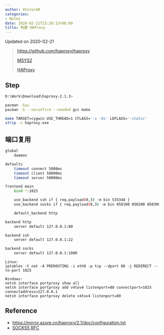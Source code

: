 ```yaml
---
author: XhstormR
categories:
- Notes
date: 2020-02-21T23:20:13+08:00
title: 构建 HAProxy
---
```


<!--more-->

Updated on 2020-02-21

> https://github.com/haproxy/haproxy
>
> [MSYS2](https://mirrors.tuna.tsinghua.edu.cn/msys2/distrib/msys2-x86_64-latest.tar.xz)
>
> [HAProxy](https://mirror.azure.cn/haproxy/2.1/src/haproxy-2.1.3.tar.gz)

## Step
```bash
D:\Work\Download\haproxy-2.1.3>

pacman -Syu
pacman -S --noconfirm --needed gcc make

make TARGET=cygwin USE_THREAD=1 CFLAGS='-s -Os' LDFLAGS='-static'
strip -v haproxy.exe
```

## 端口复用
```bash
global
    daemon

defaults
    timeout connect 5000ms
    timeout client 50000ms
    timeout server 50000ms

frontend main
    bind *:1025

    use_backend ssh if { req.payload(0,3) -m bin 535348 }
    use_backend socks if { req.payload(0,3) -m bin 050100 050200 050300 }

    default_backend http

backend http
    server default 127.0.0.1:80

backend ssh
    server default 127.0.0.1:22

backend socks
    server default 127.0.0.1:1080
```

```
Linux:
iptables -t nat -A PREROUTING -i eth0 -p tcp --dport 80 -j REDIRECT --to-port 1025

Windows:
netsh interface portproxy show all
netsh interface portproxy add v4tov4 listenport=80 connectport=1025 connectaddress=127.0.0.1
netsh interface portproxy delete v4tov4 listenport=80
```

## Reference
* https://mirror.azure.cn/haproxy/2.1/doc/configuration.txt
* [SOCKS5 RFC](https://www.ietf.org/rfc/rfc1928.html)
